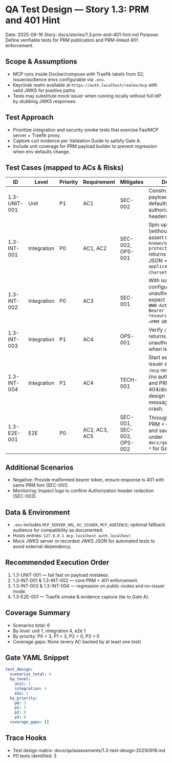 # QA Test Design — Story 1.3: PRM and 401 Hint

Date: 2025-09-16
Story: docs/stories/1.3.prm-and-401-hint.md
Purpose: Define verifiable tests for PRM publication and PRM-linked 401 enforcement.

## Scope & Assumptions
- MCP runs inside Docker/compose with Traefik labels from S2; issuer/audience envs configurable via `.env`.
- Keycloak realm available at `https://auth.localhost/realms/mcp` with valid JWKS for positive paths.
- Tests may substitute mock issuer when running locally without full IdP by stubbing JWKS responses.

## Test Approach
- Prioritize integration and security smoke tests that exercise FastMCP server + Traefik proxy.
- Capture curl evidence per Validation Guide to satisfy Gate A.
- Include unit coverage for PRM payload builder to prevent regression when env defaults change.

## Test Cases (mapped to ACs & Risks)

| ID | Level | Priority | Requirement | Mitigates | Description |
| --- | --- | --- | --- | --- | --- |
| 1.3-UNIT-001 | Unit | P1 | AC1 | SEC-002 | Construct PRM payload from env defaults (resource, authorization_servers, headers). |
| 1.3-INT-001 | Integration | P0 | AC1, AC2 | SEC-002, OPS-001 | Spin up FastMCP app (without Traefik) and assert `GET /.well-known/oauth-protected-resource` returns 200, correct JSON + `application/json; charset=utf-8`. |
| 1.3-INT-002 | Integration | P0 | AC3 | SEC-001 | With issuer configured, call `/mcp` unauthenticated → expect 401 + exact `WWW-Authenticate: Bearer resource_metadata="<PRM URL>"`. |
| 1.3-INT-003 | Integration | P1 | AC4 | OPS-001 | Verify `/healthz` returns 200 unauthenticated even when issuer is set. |
| 1.3-INT-004 | Integration | P1 | AC4 | TECH-001 | Start server without issuer env; ensure `/mcp` responds 200 (no auth enforced) and PRM route returns 404/disabled per design or friendly message. Confirm no crash. |
| 1.3-E2E-001 | E2E | P0 | AC2, AC3, AC5 | SEC-001, SEC-002, OPS-002 | Through Traefik, curl PRM + 401 challenge and save outputs under `docs/qa/evidence/1.3-*` for Gate A evidence.

## Additional Scenarios
- Negative: Provide malformed bearer token, ensure response is 401 with same PRM hint (SEC-001).
- Monitoring: Inspect logs to confirm Authorization header redaction (SEC-003).

## Data & Environment
- `.env` includes `MCP_SERVER_URL`, `KC_ISSUER`, `MCP_AUDIENCE`; optional fallback audience for compatibility as documented.
- Hosts entries: `127.0.0.1 mcp.localhost auth.localhost`.
- Mock JWKS server or recorded JWKS JSON for automated tests to avoid external dependency.

## Recommended Execution Order
1. 1.3-UNIT-001 — fail fast on payload mistakes.
2. 1.3-INT-001 & 1.3-INT-002 — core PRM + 401 enforcement.
3. 1.3-INT-003 & 1.3-INT-004 — regression on public routes and no-issuer mode.
4. 1.3-E2E-001 — Traefik smoke & evidence capture (tie to Gate A).

## Coverage Summary
- Scenarios total: 6
- By level: unit 1, integration 4, e2e 1
- By priority: P0 = 3, P1 = 3, P2 = 0, P3 = 0
- Coverage gaps: None (every AC backed by at least one test)

## Gate YAML Snippet
```yaml
test_design:
  scenarios_total: 6
  by_level:
    unit: 1
    integration: 4
    e2e: 1
  by_priority:
    p0: 3
    p1: 3
    p2: 0
    p3: 0
  coverage_gaps: []
```

## Trace Hooks
- Test design matrix: docs/qa/assessments/1.3-test-design-20250916.md
- P0 tests identified: 3

